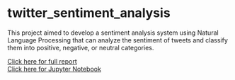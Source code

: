 # twitter_sentiment_analysis
This project aimed to develop a sentiment analysis system using Natural Language Processing that can analyze the sentiment of tweets and classify them into positive, negative, or neutral categories.

<a href="https://github.com/shubhampokhrel81/twitter_sentiment_analysis/blob/main/sentiment_analysis_report.pdf">Click here for full report </a><br>
<a href="https://github.com/shubhampokhrel81/twitter_sentiment_analysis/blob/main/scrape_data.ipynb">Click here for Jupyter Notebook </a>

